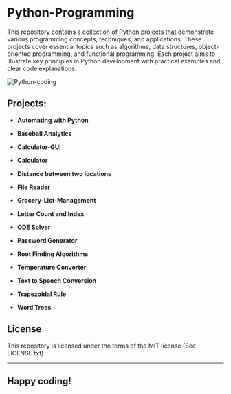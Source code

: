 # Python-Programming

This repository contains a collection of Python projects that demonstrate various programming concepts, techniques, and applications. 
These projects cover essential topics such as algorithms, data structures, object-oriented programming, and functional programming. Each project aims to illustrate key principles in Python development with practical examples and clear code explanations.

![Python-coding](https://github.com/user-attachments/assets/eafcbf85-90b5-4005-b1e1-af869051ffc5)



## Projects:

- **Automating with Python**

- **Baseball Analytics**

- **Calculator-GUI**
  
- **Calculator**

- **Distance between two locations**

- **File Reader**

- **Grocery-List-Management**

- **Letter Count and Index**
  
- **ODE Solver**

- **Password Generator**

- **Root Finding Algorithms**

- **Temperature Converter**

- **Text to Speech Conversion**

- **Trapezoidal Rule**

- **Word Trees**


## License

This repository is licensed under the terms of the MIT license (See LICENSE.txt)



---

## **Happy coding!**
